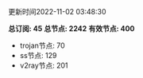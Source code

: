 更新时间2022-11-02 03:48:30

**总订阅: 45**
**总节点: 2242**
**有效节点: 400**
- trojan节点: 70
- ss节点: 129
- v2ray节点: 201
